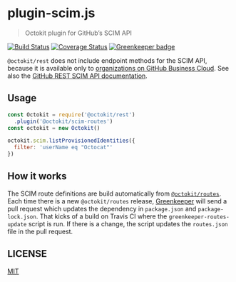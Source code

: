 # plugin-scim.js

> Octokit plugin for GitHub’s SCIM API

[![Build Status](https://travis-ci.org/octokit/plugin-scim.js.svg?branch=master)](https://travis-ci.org/octokit/plugin-scim.js)
[![Coverage Status](https://coveralls.io/repos/octokit/plugin-scim.js/badge.svg?branch=master)](https://coveralls.io/github/octokit/plugin-scim.js?branch=master)
[![Greenkeeper badge](https://badges.greenkeeper.io/octokit/plugin-scim.js.svg)](https://greenkeeper.io/)

`@octokit/rest` does not include endpoint methods for the SCIM API, because it is available only to [organizations on GitHub Business Cloud](https://help.github.com/articles/organization-billing-plans/#business-plan). See also the [GitHub REST SCIM API documentation](https://developer.github.com/v3/scim/).

## Usage

```js
const Octokit = require('@octokit/rest')
  .plugin('@octokit/scim-routes')
const octokit = new Octokit()

octokit.scim.listProvisionedIdentities({
  filter: 'userName eq "Octocat"'
})
```

## How it works

The SCIM route definitions are build automatically from [`@octokit/routes`](https://github.com/octokit/routes). Each time there is a new `@octokit/routes` release, [Greenkeeper](https://greenkeeper.io/) will send a pull request which updates the dependency in `package.json` and `package-lock.json`. That kicks of a build on Travis CI where the `greenkeeper-routes-update` script is run. If there is a change, the script updates the `routes.json` file in the pull request.

## LICENSE

[MIT](LICENSE)
